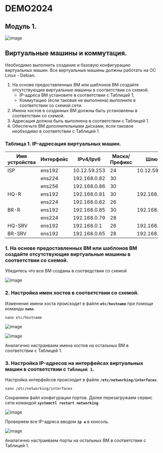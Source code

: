 # DEMO2024
## Модуль 1.
![image](https://github.com/idkwhtiwant/demo24/assets/105741255/684be58e-0e2d-48fb-859e-b9369e5c4853)

## Виртуальные машины и коммутация.
Необходимо выполнить создание и базовую конфигурацию виртуальных машин. Все виртуальные машины должны работать на OC Linux - Debian.

1. На основе предоставленных ВМ или шаблонов ВМ создайте отсутствующие виртуальные машины в соответствии со схемой.
      - IP-адреса ВМ установите в соответствии с Таблицей 1;
      - Коммутацию (если таковая не выполнена) выполните в соответствии со схемой сети.
2. Имена хостов в созданных ВМ должны быть установлены в соответствии со схемой.
3. Адресация должна быть выполнена в соответствии с Таблицей 1.
4. Обеспечьте ВМ дополнительными дисками, если таковое необходимо в соответствии с Таблицей 1.

### Таблица 1. IP-адресация виртуальных машин.
| Имя устройства |  Интерфейс  |  IPv4/Ipv6   | Маска/Префикс |     Шлюз     |
| -------------- | ----------- | ------------ | ------------- | ------------ |
| ISP            | ens192      | 10.12.59.253 | 24            | 10.12.59.254 |
|                | ens224      | 192.168.0.82 | 30            |              |
|                | ens256      | 192.168.0.86 | 30            |              |
| HQ-R           | ens192      | 192.168.0.81 | 30            | 192.168.0.82 |
|                | ens224      | 192.168.0.62 | 26            |              |
| BR-R           | ens192      | 192.168.0.85 | 30            | 192.168.0.86 |
|                | ens224      | 192.168.0.79 | 28            |              |
| HQ-SRV         | ens192      | 192.168.0.1  | 26            | 192.168.0.62 |
| BR-SRV         | ens192      | 192.168.0.65 | 28            | 192.168.0.79 |

### 1. На основе предоставленных ВМ или шаблонов ВМ создайте отсутствующие виртуальные машины в соответствии со схемой.
Убедитесь что все ВМ созданы в соотведствии со схемой

![image](https://github.com/idkwhtiwant/demo24/assets/105741255/c498229f-89b2-4c77-9b5b-90b9330be044)


### 2. Настройка имен хостов в соответствии со схемой.
Изменение имени хоста происходит в файле **`etc/hostname`** при помощи команды **`nano`**.
```
nano etc/hostname
```
![image](https://github.com/idkwhtiwant/demo24/assets/105741255/d0f5f7bc-413a-49ac-bd6c-2c98529ac285)

![image](https://github.com/idkwhtiwant/demo24/assets/105741255/56aaeec9-868b-4146-93e6-795baf0fcfdd)

Аналагично настраиваем имена хостов на остальных ВМ в соответствии с Таблицей 1.

### 3. Настройка IP-адресов на интерфейсах виртуальных машин в соответствии с **`Таблицей 1`**.
Настройка интерфейсов происходит в файле **`/etc/networking/interfaces`**. 
```
nano /etc/networking/interfaces
```
Сохраняем файл конфигурации портов. Далее перезагружаем сервис сети командой **`systemctl restart networking`**.

![image](https://github.com/idkwhtiwant/demo24/assets/105741255/512b05f1-0503-4216-93ea-e1ac660bb26b)

Проверяем все IP-адреса вводом **`ip a`** в консоль.

![image](https://github.com/idkwhtiwant/demo24/assets/105741255/0421831f-5ede-41bb-b053-4de2985705ad)

Аналагично настраиваем порты на остальных ВМ в соответствии с Таблицей 1.

